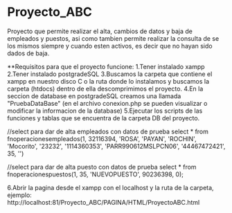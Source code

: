 # Proyecto_ABC

Proyecto que permite realizar el alta, cambios de datos y baja de empleados y puestos, asi como tambien permite realizar la consulta de se los mismos siempre y cuando esten activos, es decir que no hayan sido dados de baja. 
 
**Requisitos para que el proyecto funcione:
1.Tener instalado xampp
2.Tener instalado postgradeSQL
3.Buscamos la carpeta que contiene el xampp en nuestro disco C o la ruta donde lo instalamos y buscamos la carpeta (htdocs) dentro de ella descomprimimos el proyecto.
4.En la seccion de database en postgradeSQL creamos una llamada "PruebaDataBase" (en el archivo conexion.php se pueden visualizar o modificar la informacion de la database)
5.Ejecutar los scripts de las funciones y tablas que se encuentra de la carpeta DB del proyecto.

//select para dar de alta empleados con datos de prueba
select * from fnoperacionesempleados(1, 32116394, 'ROSA', 'PAYAN', 'ROCHIN', 'Mocorito', '23232', '1114360353', 'PARR990612MSLPCN06', '44467472421', 35, '')

//select para dar de alta puesto con datos de prueba
select * from fnoperacionespuestos(1, 35, 'NUEVOPUESTO', 90236398, 0);

6.Abrir la pagina desde el xampp con el localhost y la ruta de la carpeta, ejemplo:
http://localhost:81/Proyecto_ABC/PAGINA/HTML/ProyectoABC.html
